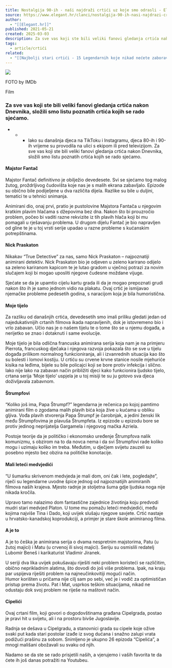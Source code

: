 ```yaml
---
title: Nostalgija 90-ih - naši najdraži crtići uz koje smo odrasli - Elegant.hr
source: https://www.elegant.hr/clanci/nostalgija-90-ih-nasi-najdrazi-crtici-uz-koje-smo-odrasli/
author:
  - "[[Elegant.hr]]"
published: 2021-05-21
created: 2025-03-03
description: Za sve vas koji ste bili veliki fanovi gledanja crtića nakon Dnevnika, složili smo listu poznatih crtića kojih se rado sjećamo.
tags:
  - article/crtići
related:
  - "[[Najbolji stari crtići - 15 Legendarnih koje nikad nećete zaboraviti]]"
---
```

![](https://www.elegant.hr/app/uploads/2021/05/nnnc_featured_image-5-1024x456.jpg)

FOTO by IMDb

Film

### Za sve vas koji ste bili veliki fanovi gledanja crtića nakon Dnevnika, složili smo listu poznatih crtića kojih se rado sjećamo.

- - - Iako su današnja djeca na TikToku i Instagramu, djeca 80-ih i 90-ih vrijeme su provodila na ulici s ekipom ili pred televizijom. Za sve vas koji ste bili veliki fanovi gledanja crtića nakon Dnevnika, složili smo listu poznatih crtića kojih se rado sjećamo.

#### Majstor Fantač

Majstor Fantač definitivno je obilježio devedesete. Svi se sjećamo tog malog žutog, proždrljivog čudovišta koje nas je s malih ekrana zabavljalo. Epizode su obično bile podijeljene u dva različita dijela. Razlike su bile u duljini, tematici te u tehnici snimanja.

Animirani dio, onaj prvi, pratio je pustolovine Majstora Fantača u njegovim kratkim plavim hlačama s džepovima bez dna. Nakon što bi prouzročio problem, počeo bi vaditi razne rekvizite iz tih plavih hlača koji bi mu pomagali u rješavanju problema. U drugom dijelu Fantač je bio napravljen od gline te je u toj vrsti serije upadao u razne probleme s kućanskim potrepštinama.

#### Nick Praskaton

Nikakav “True Detective” za nas, samo Nick Praskaton – najpoznatiji animirani detektiv. Nick Praskaton bio je odjeven u zeleno karirano odijelo sa zeleno kariranom kapicom te je lutao gradom u vječnoj potrazi za novim slučajem koji bi mogao uposliti njegove čudesne moždane vijuge.

Sjećate se da je upamtio cijelu kartu grada ili da je mogao prepoznati grudi nakon što ih je samo jednom vidio na plakatu. Ovaj crtić je ismijavao njemačke probleme pedesetih godina, s naracijom koja je bila humoristična.

#### Moje tijelo

Za razliku od današnjih crtića, devedesetih smo imali priliku gledati jedan od najedukativnijih crtanih filmova ikada napravljenih, dok je istovremeno bio i vrlo zabavan. Učio nas je o našem tijelu te o tome što se u njemu događa, a nerijetko se znao i dotaknuti i same evolucije.

Moje tijelo je bila odlična francuska animirana serija koja nam je na primjeru Pierrota, francuskog dječaka i njegova razvoja pokazala što se sve u tijelu događa prilikom normalnog funkcioniranja, ali i izvanrednih situacija kao što su bolesti i lomovi kostiju. U crtiću su crvene krvne stanice nosile mjehuriće kisika na leđima, bijele su bile policajci koji se bore protiv infekcija i slično. Iako nije lako na zabavan način približiti djeci kako funkcionira ljudsko tijelo, crtana serija ‘Moje tijelo’ uspjela je u toj misiji te su ju gotovo sva djeca doživljavala zabavnom.

#### Štrumpfovi

“Koliko još ima, Papa Štrumpf?” legendarna je rečenica po kojoj pamtimo animirani film o zgodama malih plavih bića koja žive u kućama u obliku gljiva. Vođa plavih stvorenja Papa Štrumpf je čarobnjak, a jedini ženski lik među Štrumpfovima je plavuša Štrumpfeta. Iz epizode u epizodu bore se protiv jedinog neprijatelja Gargamela i njegovog mačka Azriela.

Postoje teorije da je političko i ekonomsko uređenje Štrumpfova nalik komunizmu, s obzirom na to da novca nema i da svi Štrumpfovi rade koliko mogu i uzimaju koliko im treba. Međutim, u dječjem svijetu zauzeli su posebno mjesto bez obzira na političke konotacije.

#### Mali leteći medvjedići

“U šumarku skrivenom medvjeda je mali dom, oni čak i lete, pogledajte”, riječi su legendarne uvodne špice jednog od najpoznatijih animiranih filmova naših krajeva. Mjesto radnje je stoljetna šuma gdje ljudska noga nije nikada kročila.

Upravo tamo nalazimo dom fantastične zajednice životinja koju predvodi mudri stari medvjed Platon. U tome mu pomažu leteći medvjedići, među kojima najviše Tina i Dado, koji uvijek slušaju njegove savjete. Crtić nastaje u hrvatsko-kanadskoj koprodukciji, a primjer je stare škole animiranog filma.

#### A je to

A je to češka je animirana serija o dvama nespretnim majstorima, Patu (u žutoj majici) i Matu (u crvenoj ili sivoj majici). Seriju su osmislili redatelj Lubomir Beneš i karikaturist Vladimir Jiranek.

U seriji dva lika uvijek pokušavaju riješiti neki problem koristeći se različitim, obično neprikladnim alatima, što dovodi do još više problema. Ipak, na kraju par uspijeva riješiti problem na najneučinkovitiji mogući način. Humor korišten u pričama nije cilj sam po sebi, već je i vodič za optimističan pristup prema životu. Pat i Mat, usprkos teškim situacijama, nikad ne odustaju dok svoj problem ne riješe na maštovit način.

#### Cipelići

Ovaj crtani film, koji govori o dogodovštinama građana Cipelgrada, postao je pravi hit u svijetu, ali i na prostoru bivše Jugoslavije.

Radnja se dešava u Cipelgradu, a stanovnici grada su cipele koje ožive svaki put kada stari postolar izađe iz svog dućana i snažno zalupi vrata podižući prašinu za sobom. Snimljeno je ukupno 26 epizoda “Cipelića”, a mnogi mališani obožavali su svaku od njih.

Nadamo se da ste se rado prisjetili naših, a vjerujemo i vaših favorita te da ćete ih još danas potražiti na Youtubeu.